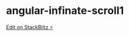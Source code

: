 # angular-infinate-scroll1

[Edit on StackBlitz ⚡️](https://stackblitz.com/edit/angular-cdk-drag-drop-sortable-flex-wrap-v2-1vkd7a)
